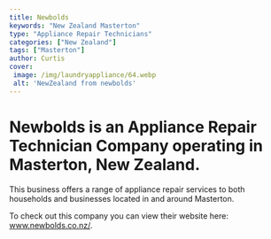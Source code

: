 ```yaml
---
title: Newbolds
keywords: "New Zealand Masterton"
type: "Appliance Repair Technicians"
categories: ["New Zealand"]
tags: ["Masterton"]
author: Curtis
cover:
 image: /img/laundryappliance/64.webp
 alt: 'NewZealand from newbolds'
---
```


# Newbolds is an Appliance Repair Technician Company operating in Masterton, New Zealand.

This business offers a range of appliance repair services to both households and businesses located in and around Masterton.



To check out this company you can view their website here: www.newbolds.co.nz/.

